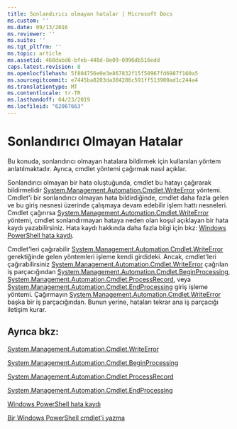 ```yaml
---
title: Sonlandırıcı olmayan hatalar | Microsoft Docs
ms.custom: ''
ms.date: 09/13/2016
ms.reviewer: ''
ms.suite: ''
ms.tgt_pltfrm: ''
ms.topic: article
ms.assetid: 468dabd6-bfeb-448d-8e09-0996db516edd
caps.latest.revision: 8
ms.openlocfilehash: 5f804756e0e3e867832f15f50967fd6987f160a5
ms.sourcegitcommit: e7445ba8203da304286c591ff513900ad1c244a4
ms.translationtype: MT
ms.contentlocale: tr-TR
ms.lasthandoff: 04/23/2019
ms.locfileid: "62067663"
---
```

# <a name="non-terminating-errors"></a>Sonlandırıcı Olmayan Hatalar

Bu konuda, sonlandırıcı olmayan hatalara bildirmek için kullanılan yöntem anlatılmaktadır. Ayrıca, cmdlet yöntemi çağırmak nasıl açıklar.

Sonlandırıcı olmayan bir hata oluştuğunda, cmdlet bu hatayı çağırarak bildirmelidir [System.Management.Automation.Cmdlet.WriteError](/dotnet/api/System.Management.Automation.Cmdlet.WriteError) yöntemi. Cmdlet'i bir sonlandırıcı olmayan hata bildirdiğinde, cmdlet daha fazla gelen ve bu giriş nesnesi üzerinde çalışmaya devam edebilir işlem hattı nesneleri. Cmdlet çağırırsa [System.Management.Automation.Cmdlet.WriteError](/dotnet/api/System.Management.Automation.Cmdlet.WriteError) yöntemi, cmdlet sonlandırmayan hataya neden olan koşul açıklayan bir hata kaydı yazabilirsiniz. Hata kaydı hakkında daha fazla bilgi için bkz: [Windows PowerShell hata kaydı](./windows-powershell-error-records.md).

Cmdlet'leri çağırabilir [System.Management.Automation.Cmdlet.WriteError](/dotnet/api/System.Management.Automation.Cmdlet.WriteError) gerektiğinde gelen yöntemleri işleme kendi girdideki. Ancak, cmdlet'leri çağırabilirsiniz [System.Management.Automation.Cmdlet.WriteError](/dotnet/api/System.Management.Automation.Cmdlet.WriteError) çağrılan iş parçacığından [System.Management.Automation.Cmdlet.BeginProcessing](/dotnet/api/System.Management.Automation.Cmdlet.BeginProcessing), [ System.Management.Automation.Cmdlet.ProcessRecord](/dotnet/api/System.Management.Automation.Cmdlet.ProcessRecord), veya [System.Management.Automation.Cmdlet.EndProcessing](/dotnet/api/System.Management.Automation.Cmdlet.EndProcessing) giriş işleme yöntemi. Çağırmayın [System.Management.Automation.Cmdlet.WriteError](/dotnet/api/System.Management.Automation.Cmdlet.WriteError) başka bir iş parçacığından. Bunun yerine, hataları tekrar ana iş parçacığı iletişim kurar.

## <a name="see-also"></a>Ayrıca bkz:

[System.Management.Automation.Cmdlet.WriteError](/dotnet/api/System.Management.Automation.Cmdlet.WriteError)

[System.Management.Automation.Cmdlet.BeginProcessing](/dotnet/api/System.Management.Automation.Cmdlet.BeginProcessing)

[System.Management.Automation.Cmdlet.ProcessRecord](/dotnet/api/System.Management.Automation.Cmdlet.ProcessRecord)

[System.Management.Automation.Cmdlet.EndProcessing](/dotnet/api/System.Management.Automation.Cmdlet.EndProcessing)

[Windows PowerShell hata kaydı](./windows-powershell-error-records.md)

[Bir Windows PowerShell cmdlet'i yazma](./writing-a-windows-powershell-cmdlet.md)
